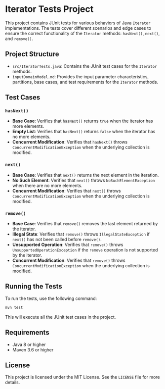 # Iterator Tests Project

This project contains JUnit tests for various behaviors of Java `Iterator` implementations. The tests cover different scenarios and edge cases to ensure the correct functionality of the `Iterator` methods: `hasNext()`, `next()`, and `remove()`.

## Project Structure

- `src/IteratorTests.java`: Contains the JUnit test cases for the `Iterator` methods.
- `inputDomainModel.md`: Provides the input parameter characteristics, partitions, base cases, and test requirements for the `Iterator` methods.

## Test Cases

### `hasNext()`

- **Base Case**: Verifies that `hasNext()` returns `true` when the iterator has more elements.
- **Empty List**: Verifies that `hasNext()` returns `false` when the iterator has no more elements.
- **Concurrent Modification**: Verifies that `hasNext()` throws `ConcurrentModificationException` when the underlying collection is modified.

### `next()`

- **Base Case**: Verifies that `next()` returns the next element in the iteration.
- **No Such Element**: Verifies that `next()` throws `NoSuchElementException` when there are no more elements.
- **Concurrent Modification**: Verifies that `next()` throws `ConcurrentModificationException` when the underlying collection is modified.

### `remove()`

- **Base Case**: Verifies that `remove()` removes the last element returned by the iterator.
- **Illegal State**: Verifies that `remove()` throws `IllegalStateException` if `next()` has not been called before `remove()`.
- **Unsupported Operation**: Verifies that `remove()` throws `UnsupportedOperationException` if the `remove` operation is not supported by the iterator.
- **Concurrent Modification**: Verifies that `remove()` throws `ConcurrentModificationException` when the underlying collection is modified.

## Running the Tests

To run the tests, use the following command:

```sh
mvn test
```

This will execute all the JUnit test cases in the project.

## Requirements

- Java 8 or higher
- Maven 3.6 or higher

## License

This project is licensed under the MIT License. See the `LICENSE` file for more details.
